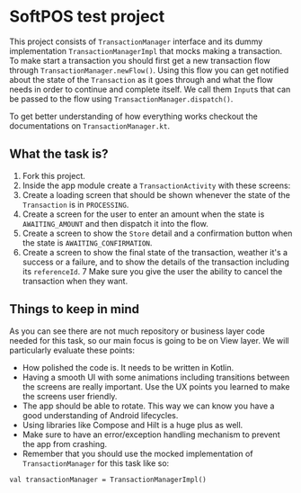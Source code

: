 # SoftPOS test project
This project consists of `TransactionManager` interface and its dummy implementation `TransactionManagerImpl`
that mocks making a transaction.
To make start a transaction you should first get a new transaction flow through `TransactionManager.newFlow()`.
Using this flow you can get notified about the state of the `Transaction` as it goes through and what the flow needs in
order to continue and complete itself. We call them `Input`s that can be passed to the flow using `TransactionManager.dispatch()`.

To get better understanding of how everything works checkout the documentations on `TransactionManager.kt`.

## What the task is?
1. Fork this project.
2. Inside the app module create a `TransactionActivity` with these screens:
3. Create a loading screen that should be shown whenever the state of the `Transaction` is in `PROCESSING`.
4. Create a screen for the user to enter an amount when the state is `AWAITING_AMOUNT` and then dispatch it into the flow.
5. Create a screen to show the `Store` detail and a confirmation button when the state is `AWAITING_CONFIRMATION`.
6. Create a screen to show the final state of the transaction, weather it's a success or a failure, and to show the details of the transaction including its `referenceId`.
7 Make sure you give the user the ability to cancel the transaction when they want.

## Things to keep in mind
As you can see there are not much repository or business layer code needed for this task, so our main focus
is going to be on View layer. We will particularly evaluate these points:
- How polished the code is. It needs to be written in Kotlin.
- Having a smooth UI with some animations including transitions between the screens are really important. Use the UX points you learned to make the screens user friendly.
- The app should be able to rotate. This way we can know you have a good understanding of Android lifecycles.
- Using libraries like Compose and Hilt is a huge plus as well.
- Make sure to have an error/exception handling mechanism to prevent the app from crashing.
- Remember that you should use the mocked implementation of `TransactionManager` for this task like so:
```
val transactionManager = TransactionManagerImpl()
```